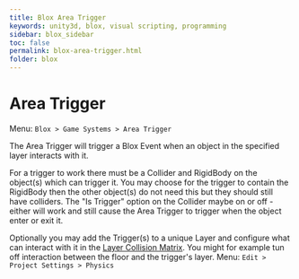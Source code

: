 ```yaml
---
title: Blox Area Trigger
keywords: unity3d, blox, visual scripting, programming
sidebar: blox_sidebar
toc: false
permalink: blox-area-trigger.html
folder: blox
---
```


Area Trigger
============

Menu: `Blox > Game Systems > Area Trigger`

The Area Trigger will trigger a Blox Event when an object in the specified layer interacts with it.

For a trigger to work there must be a Collider and RigidBody on the object(s) which can trigger it. You may choose for the trigger to contain the RigidBody then the other object(s) do not need this but they should still have colliders. The "Is Trigger" option on the Collider maybe on or off - either will work and still cause the Area Trigger to trigger when the object enter or exit it.

Optionally you may add the Trigger(s) to a unique Layer and configure what can interact with it in the [Layer Collision Matrix](https://docs.unity3d.com/Manual/LayerBasedCollision.html). You might for example tun off interaction between the floor and the trigger's layer. Menu: `Edit > Project Settings > Physics`
